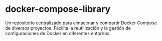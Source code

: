 # docker-compose-library
Un repositorio centralizado para almacenar y compartir Docker Compose de diversos proyectos. Facilita la reutilización y la gestión de configuraciones de Docker en diferentes entornos.
